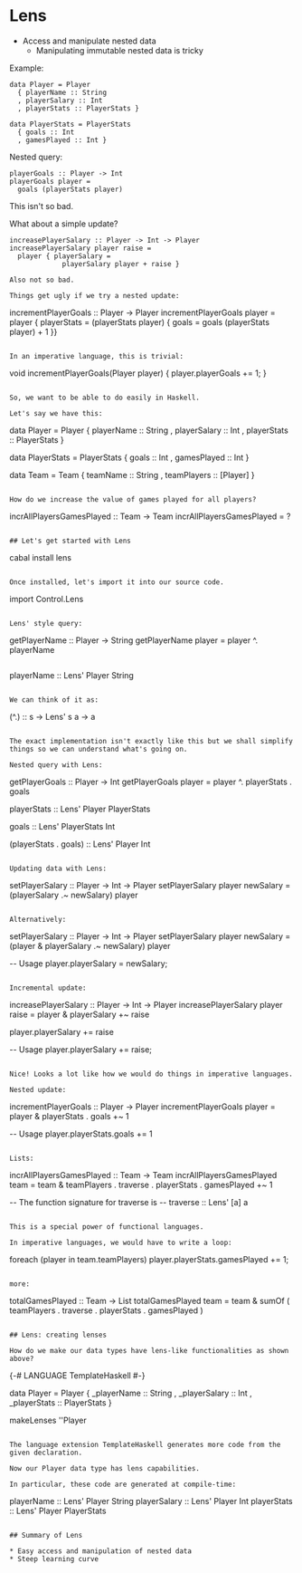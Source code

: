 # Lens

* Access and manipulate nested data
  * Manipulating immutable nested data is tricky

Example:

```
data Player = Player
  { playerName :: String
  , playerSalary :: Int
  , playerStats :: PlayerStats }

data PlayerStats = PlayerStats
  { goals :: Int
  , gamesPlayed :: Int }
```

Nested query:

```
playerGoals :: Player -> Int
playerGoals player =
  goals (playerStats player)
```

This isn't so bad.

What about a simple update?

```
increasePlayerSalary :: Player -> Int -> Player
increasePlayerSalary player raise =
  player { playerSalary =
             playerSalary player + raise }

Also not so bad.

Things get ugly if we try a nested update:

```
incrementPlayerGoals :: Player -> Player
incrementPlayerGoals player = player
  { playerStats = (playerStats player)
    { goals = goals (playerStats player) + 1 }}
```

In an imperative language, this is trivial:

```
void incrementPlayerGoals(Player player) {
  player.playerGoals += 1;
}
```

So, we want to be able to do easily in Haskell.

Let's say we have this:

```
data Player = Player
  { playerName :: String
  , playerSalary :: Int
  , playerStats :: PlayerStats }

data PlayerStats = PlayerStats
  { goals :: Int
  , gamesPlayed :: Int }

data Team = Team
  { teamName :: String
  , teamPlayers :: [Player] }
```

How do we increase the value of games played for all players?

```
incrAllPlayersGamesPlayed :: Team -> Team
incrAllPlayersGamesPlayed = ?
```

## Let's get started with Lens

```
cabal install lens
```

Once installed, let's import it into our source code.

```
import Control.Lens
```

Lens' style query:

```
getPlayerName :: Player -> String
getPlayerName player =
  player ^. playerName
```

```
playerName :: Lens' Player String
```

We can think of it as:

```
(^.) :: s -> Lens' s a -> a
```

The exact implementation isn't exactly like this but we shall simplify things so we can understand what's going on.

Nested query with Lens:

```
getPlayerGoals :: Player -> Int
getPlayerGoals player =
  player ^. playerStats . goals


playerStats :: Lens' Player PlayerStats

goals :: Lens' PlayerStats Int

(playerStats . goals) :: Lens' Player Int
```

Updating data with Lens:

```
setPlayerSalary :: Player -> Int -> Player
setPlayerSalary player newSalary =
  (playerSalary .~ newSalary) player
```

Alternatively:

```
setPlayerSalary :: Player -> Int -> Player
setPlayerSalary player newSalary =
  (player & playerSalary .~ newSalary) player

-- Usage
player.playerSalary = newSalary;
```

Incremental update:

```
increasePlayerSalary :: Player -> Int -> Player
increasePlayerSalary player raise =
  player & playerSalary +~ raise

player.playerSalary += raise

-- Usage
player.playerSalary += raise;
```

Nice! Looks a lot like how we would do things in imperative languages.

Nested update:

```
incrementPlayerGoals :: Player -> Player
incrementPlayerGoals player =
  player & playerStats . goals +~ 1

-- Usage
player.playerStats.goals += 1
```

Lists:

```
incrAllPlayersGamesPlayed :: Team -> Team
incrAllPlayersGamesPlayed team =
  team & teamPlayers . traverse
    . playerStats . gamesPlayed +~ 1

-- The function signature for traverse is
-- traverse :: Lens' [a] a
```

This is a special power of functional languages.

In imperative languages, we would have to write a loop:

```
foreach (player in team.teamPlayers)
  player.playerStats.gamesPlayed += 1;
```

more:

```
totalGamesPlayed :: Team -> List
totalGamesPlayed team =
  team & sumOf ( teamPlayers . traverse . playerStats . gamesPlayed )
```

## Lens: creating lenses

How do we make our data types have lens-like functionalities as shown above?

```
{-# LANGUAGE TemplateHaskell #-}

data Player = Player
  { _playerName :: String
  , _playerSalary :: Int
  , _playerStats :: PlayerStats }

makeLenses ''Player
```

The language extension TemplateHaskell generates more code from the given declaration.

Now our Player data type has lens capabilities.

In particular, these code are generated at compile-time:

```
playerName :: Lens' Player String
playerSalary :: Lens' Player Int
playerStats :: Lens' Player PlayerStats
```

## Summary of Lens

* Easy access and manipulation of nested data
* Steep learning curve
